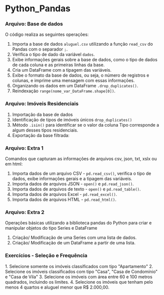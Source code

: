 # Python_Pandas

<h3>Arquivo: Base de dados</h3>
O código realiza as seguintes operações:

1. Importa a base de dados `aluguel.csv` utilizando a função `read_csv` do Pandas com o separador `;`.
2. Verifica o tipo de dado da variável `dados`.
3. Exibe informações gerais sobre a base de dados, como o tipo de dados de cada coluna e as primeiras linhas da base.
4. Cria um DataFrame com a tipagem das variáveis.
5. Exibe o formato da base de dados, ou seja, o número de registros e colunas, e imprime uma mensagem com essas informações.
6. Organizando os dados em um DataFrame `.drop_duplicates()`.
7. Reindexação `range(nome_var_DataFrame.shape[0])`.

<h3>Arquivo: Imóveis Residenciais</h3>

1. Importação da base de dados
2. Identificação de tipos de imóveis únicos `drop_duplicates()`
3. Método `.isin()` para identificar se o valor da coluna Tipo corresponde a algum desses tipos residenciais.
4. Exportação da base filtrada:

<h3>Arquivo: Extra 1</h3>
Comandos que capturam as informações de arquivos csv, json, txt, xslx ou em html:

1. Importa dados de um arquivo CSV - `pd.read_csv()`, verifica o tipo de dados, exibe informações gerais e a tipagem das variáveis.
2. Importa dados de arquivos JSON - `open()` e `pd.read_json()`.
3. Importa dados de arquivos de texto - `open()` e `pd.read_table()`.
4. Importa dados de arquivos Excel - `pd.read_excel()`.
5. Importa dados de arquivos HTML - `pd.read_html()`.

<h3>Arquivo: Extra 2</h3>
Operações básicas utilizando a biblioteca pandas do Python para criar e manipular objetos do tipo Series e DataFrame

1. Criação/ Modificação de uma Series com uma lista de dados.
2. Criação/ Modificação de um DataFrame a partir de uma lista.

<h3>Exercícios -  Seleção e Frequência</h3>
1. Selecione somente os imóveis classificados com tipo "Apartamento"
2. Selecione os imóveis classificados com tipo "Casa", "Casa de Condomínio" e "Casa de Vila"
3. Selecione os imóveis com área entre 60 e 100 metros quadrados, incluindo os limites.
4. Selecione os imóveis que tenham pelo menos 4 quartos e aluguel menor que R$ 2.000,00.


